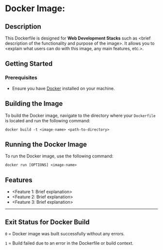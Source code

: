 # Docker Image: <image-name>

## Description

This Dockerfile is designed for **Web Development Stacks** such as \<brief description of the functionality and purpose of the image\>. It allows you to \<explain what users can do with this image, any main features, etc.\>.

## Getting Started

### Prerequisites

- Ensure you have [Docker](https://docs.docker.com/get-docker/) installed on your machine.

## Building the Image

To build the Docker image, navigate to the directory where your `Dockerfile` is located and run the following command:

```
docker build -t <image-name> <path-to-directory>
```

## Running the Docker Image

To run the Docker image, use the following command:

```
docker run [OPTIONS] <image-name>

```

## Features

- <Feature 1: Brief explanation>
- <Feature 2: Brief explanation>
- <Feature 3: Brief explanation>

---

## Exit Status for Docker Build

`0` = Docker image was built successfully without any errors.

`1` = Build failed due to an error in the Dockerfile or build context.
